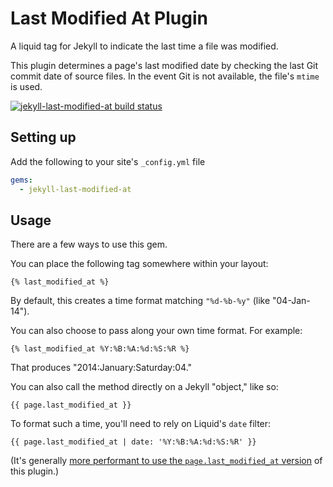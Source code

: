 # Last Modified At Plugin

A liquid tag for Jekyll to indicate the last time a file was modified.

This plugin determines a page's last modified date by checking the last Git commit date of source files. In the event Git is not available, the file's `mtime` is used.

[![jekyll-last-modified-at build status](https://api.travis-ci.org/gjtorikian/jekyll-last-modified-at.png?branch=master)](https://travis-ci.org/gjtorikian/jekyll-last-modified-at)

## Setting up

Add the following to your site's `_config.yml` file

```yml
gems:
  - jekyll-last-modified-at
```

## Usage

There are a few ways to use this gem.

You can place the following tag somewhere within your layout:

``` liquid
{% last_modified_at %}
```

By default, this creates a time format matching `"%d-%b-%y"` (like "04-Jan-14").

You can also choose to pass along your own time format. For example:

```liquid
{% last_modified_at %Y:%B:%A:%d:%S:%R %}
```
That produces "2014:January:Saturday:04."

You can also call the method directly on a Jekyll "object," like so:

``` liquid
{{ page.last_modified_at }}
```

To format such a time, you'll need to rely on Liquid's `date` filter:

``` liquid
{{ page.last_modified_at | date: '%Y:%B:%A:%d:%S:%R' }}
```

(It's generally [more performant to use the `page.last_modified_at` version](https://github.com/gjtorikian/jekyll-last-modified-at/issues/24#issuecomment-55431108) of this plugin.)
